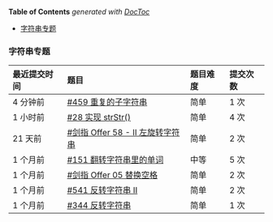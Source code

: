 <!-- START doctoc generated TOC please keep comment here to allow auto update -->
<!-- DON'T EDIT THIS SECTION, INSTEAD RE-RUN doctoc TO UPDATE -->
**Table of Contents**  *generated with [DocToc](https://github.com/thlorenz/doctoc)*

- [字符串专题](#%E5%AD%97%E7%AC%A6%E4%B8%B2%E4%B8%93%E9%A2%98)

<!-- END doctoc generated TOC please keep comment here to allow auto update -->

### 字符串专题

| 最近提交时间 | 题目                                                         | 题目难度 | 提交次数 |
| :----------- | :----------------------------------------------------------- | :------- | :------- |
| 4 分钟前     | [#459 重复的子字符串](https://leetcode-cn.com/problems/repeated-substring-pattern/) | 简单     | 1 次     |
| 1 小时前     | [#28 实现 strStr()](https://leetcode-cn.com/problems/implement-strstr/) | 简单     | 4 次     |
| 21 天前      | [#剑指 Offer 58 - II 左旋转字符串](https://leetcode-cn.com/problems/zuo-xuan-zhuan-zi-fu-chuan-lcof/) | 简单     | 2 次     |
| 1 个月前     | [#151 翻转字符串里的单词](https://leetcode-cn.com/problems/reverse-words-in-a-string/) | 中等     | 5 次     |
| 1 个月前     | [#剑指 Offer 05 替换空格](https://leetcode-cn.com/problems/ti-huan-kong-ge-lcof/) | 简单     | 2 次     |
| 1 个月前     | [#541 反转字符串 II](https://leetcode-cn.com/problems/reverse-string-ii/) | 简单     | 2 次     |
| 1 个月前     | [#344 反转字符串](https://leetcode-cn.com/problems/reverse-string/) | 简单     | 1 次     |